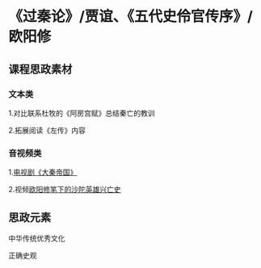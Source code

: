 # 《过秦论》/贾谊、《五代史伶官传序》/欧阳修

## 课程思政素材

### 文本类

1.对比联系杜牧的《阿房宫赋》总结秦亡的教训

2.拓展阅读《左传》内容


### 音视频类

1.[电视剧《大秦帝国》](https://www.bilibili.com/video/BV1xK4y1P7Zh/?spm_id_from=333.337.search-card.all.click&vd_source=73c6f4171d3f7f9054a3220f08bd401c)

2.视频[欧阳修笔下的沙陀英雄兴亡史](https://www.bilibili.com/video/BV1664y1F7nA/?spm_id_from=333.337.search-card.all.click)




## 思政元素

中华传统优秀文化

正确史观

